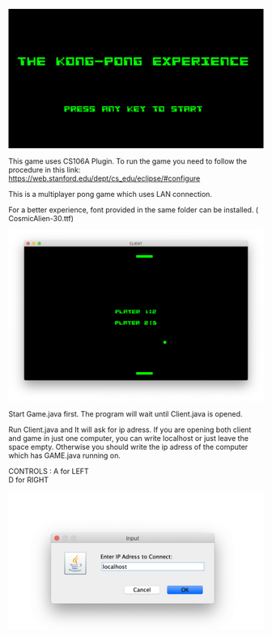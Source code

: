 ![Kong Pong Experience](https://github.com/erenyenigul/kong_pong/blob/main/assets/Screen%20Shot%202021-03-30%20at%2013.52.38.png)

This game uses CS106A Plugin. To run the game you need to follow the procedure in this link: https://web.stanford.edu/dept/cs_edu/eclipse/#configure

This is a multiplayer pong game which uses LAN connection.

For a better experience, font
provided in the same folder can be installed. ( CosmicAlien-30.ttf)

![Game](https://github.com/erenyenigul/kong_pong/blob/main/assets/Screen%20Shot%202021-03-30%20at%2013.53.11.png)

Start Game.java first. The program will wait until
Client.java is opened.

Run Client.java and It will ask for ip adress. If you are
opening both client and game in just one computer, 
you can write localhost or just leave the space empty.
Otherwise you should write the ip adress of the computer
which has GAME.java running on.

CONTROLS :   A for LEFT  
             D for RIGHT

![Ip enter screen](https://github.com/erenyenigul/kong_pong/blob/main/assets/Screen%20Shot%202021-03-30%20at%2013.52.30.png)




